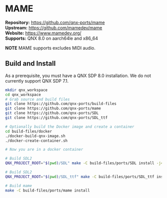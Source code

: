 # MAME

**Repository:** https://github.com/qnx-ports/mame \
**Upstream:** https://github.com/mamedev/mame \
**Website:** https://www.mamedev.org/ \
**Supports:** QNX 8.0 on aarch64le and x86_64

**NOTE** MAME supports excludes MIDI audio.

## Build and Install

As a prerequisite, you must have a QNX SDP 8.0 installation. We do not currently
support QNX SDP 7.1.
```bash
mkdir qnx_workspace
cd qnx_workspace
# Grab source and build files
git clone https://github.com/qnx-ports/build-files
git clone https://github.com/qnx-ports/mame
git clone https://github.com/qnx-ports/SDL
git clone https://github.com/qnx-ports/SDL_ttf

# Optionally build the Docker image and create a container
cd build-files/docker
./docker-build-qnx-image.sh
./docker-create-container.sh

# Now you are in a docker container

# Build SDL2
QNX_PROJECT_ROOT="$(pwd)/SDL" make -C build-files/ports/SDL install -j4

# Build SDL2
QNX_PROJECT_ROOT="$(pwd)/SDL_ttf" make -C build-files/ports/SDL_ttf install -j4

# Build mame
make -C build-files/ports/mame install
```
